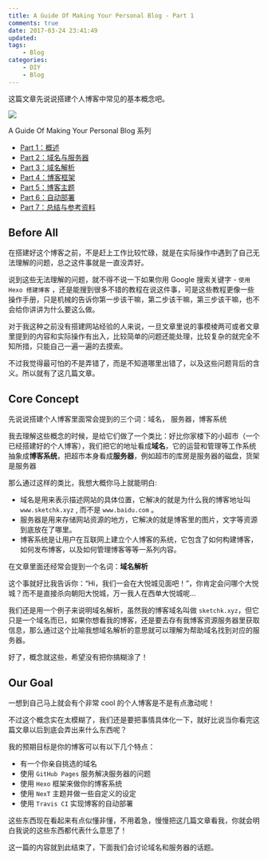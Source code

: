```yaml
---
title: A Guide Of Making Your Personal Blog - Part 1
comments: true
date: 2017-03-24 23:41:49
updated:
tags:
	- Blog
categories:
	- DIY
	- Blog
---
```


这篇文章先说说搭建个人博客中常见的基本概念吧。

<!-- more -->

![](http://ocjyq2lpl.bkt.clouddn.com/2017-03-06-blogging-SMB.png)

A Guide Of Making Your Personal Blog 系列

* [Part 1：概述](http://sketchk.xyz/2017/03/24/A-Guide-Of-Making-Your-Personal-Blog-Part-1/)
* [Part 2：域名与服务器](http://sketchk.xyz/2017/03/24/A-Guide-Of-Making-Your-Personal-Blog-Part-2/)
* [Part 3：域名解析](http://sketchk.xyz/2017/03/24/A-Guide-Of-Making-Your-Personal-Blog-Part-3/)
* [Part 4：博客框架](http://sketchk.xyz/2017/03/24/A-Guide-Of-Making-Your-Personal-Blog-Part-4/)
* [Part 5：博客主题](http://sketchk.xyz/2017/03/24/A-Guide-Of-Making-Your-Personal-Blog-Part-5/)
* [Part 6：自动部署](http://sketchk.xyz/2017/03/24/A-Guide-Of-Making-Your-Personal-Blog-Part-6/)
* [Part 7：总结与参考资料](http://sketchk.xyz/2017/03/24/A-Guide-Of-Making-Your-Personal-Blog-Part-7/)

## Before All

在搭建好这个博客之前，不是赶上工作比较忙碌，就是在实际操作中遇到了自己无法理解的问题，总之这件事就是一直没弄好。

说到这些无法理解的问题，就不得不说一下如果你用 Google 搜索关键字 - `使用 Hexo 搭建博客` ，还是能搜到很多不错的教程在说这件事，可是这些教程更像一些操作手册，只是机械的告诉你第一步该干嘛，第二步该干嘛，第三步该干嘛，也不会给你讲讲为什么要这么做。

对于我这种之前没有搭建网站经验的人来说，一旦文章里说的事模棱两可或者文章里提到的内容和实际操作有出入，比较简单的问题还能处理，比较复杂的就完全不知所措，只能自己一遍一遍的去摸索。

不过我觉得最可怕的不是弄错了，而是不知道哪里出错了，以及这些问题背后的含义。所以就有了这几篇文章。

## Core Concept

先说说搭建个人博客里面常会提到的三个词：域名， 服务器，博客系统

我去理解这些概念的时候，是给它们做了一个类比：好比你家楼下的小超市（一个已经搭建好的个人博客），我们把它的地址看成**域名**，它的运营和管理等工作系统抽象成**博客系统**，把超市本身看成**服务器**，例如超市的库房是服务器的磁盘，货架是服务器

那么通过这样的类比，我想大概你马上就能明白:

* 域名是用来表示描述网站的具体位置，它解决的就是为什么我的博客地址叫 `www.sketchk.xyz` , 而不是 `www.baidu.com` 。
* 服务器是用来存储网站资源的地方，它解决的就是博客里的图片，文字等资源到底放在了哪里。
* 博客系统是让用户在互联网上建立个人博客的系统，它包含了如何构建博客，如何发布博客，以及如何管理博客等等一系列内容。

在文章里面还经常会提到一个名词：**域名解析**

这个事就好比我告诉你：“Hi，我们一会在大悦城见面吧！”，你肯定会问哪个大悦城？而不是直接杀向朝阳大悦城，万一我人在西单大悦城呢...  

我们还是用一个例子来说明域名解析，虽然我的博客域名叫做 `sketchk.xyz`，但它只是一个域名而已，如果你想看我的博客，还是要去存有我博客资源服务器里获取信息，那么通过这个比喻我想域名解析的意思就可以理解为帮助域名找到对应的服务器。

好了，概念就这些，希望没有把你搞糊涂了！

## Our Goal

一想到自己马上就会有个非常 cool 的个人博客是不是有点激动呢！

不过这个概念实在太模糊了，我们还是要把事情具体化一下，就好比说当你看完这篇文章以后到底会弄出来什么东西呢？

我的预期目标是你的博客可以有以下几个特点：

* 有一个你亲自挑选的域名
* 使用 `GitHub Pages` 服务解决服务器的问题
* 使用 `Hexo` 框架来做你的博客系统
* 使用 `NexT` 主题并做一些自定义的设定
* 使用 `Travis CI` 实现博客的自动部署

这些东西现在看起来有点似懂非懂，不用着急，慢慢把这几篇文章看我，你就会明白我说的这些东西都代表什么意思了！

这一篇的内容就到此结束了，下面我们会讨论域名和服务器的话题。